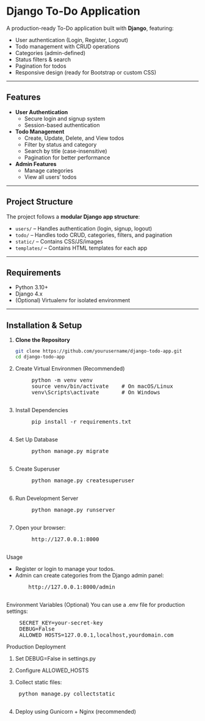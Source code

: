  
# Django To-Do Application

A production-ready To-Do application built with **Django**, featuring:
- User authentication (Login, Register, Logout)
- Todo management with CRUD operations
- Categories (admin-defined)
- Status filters & search
- Pagination for todos
- Responsive design (ready for Bootstrap or custom CSS)

---

## Features

- **User Authentication**
  - Secure login and signup system
  - Session-based authentication
- **Todo Management**
  - Create, Update, Delete, and View todos
  - Filter by status and category
  - Search by title (case-insensitive)
  - Pagination for better performance
- **Admin Features**
  - Manage categories
  - View all users’ todos

---

## Project Structure

The project follows a **modular Django app structure**:
- `users/` – Handles authentication (login, signup, logout)
- `todo/` – Handles todo CRUD, categories, filters, and pagination
- `static/` – Contains CSS/JS/images
- `templates/` – Contains HTML templates for each app

---

## Requirements

- Python 3.10+
- Django 4.x
- (Optional) Virtualenv for isolated environment

---

## Installation & Setup

1. **Clone the Repository**
   ```bash
   git clone https://github.com/yourusername/django-todo-app.git
   cd django-todo-app

2. Create Virtual Environmen (Recommended)
    <pre>
        python -m venv venv
        source venv/bin/activate    # On macOS/Linux
        venv\Scripts\activate       # On Windows
    </pre>



3. Install Dependencies

    <pre>
        pip install -r requirements.txt
    </pre>


4. Set Up Database

    <pre>
        python manage.py migrate
    </pre>


5. Create Superuser

    <pre>
        python manage.py createsuperuser
    </pre>



6. Run Development Server

    <pre>
        python manage.py runserver
    </pre>
    


7. Open your browser:
    <pre>
        http://127.0.0.1:8000
    </pre>

Usage

<ul>
    <li>
    Register or login to manage your todos.
    </li>
        <li>
    Admin can create categories from the Django admin panel:
    <pre>
    http://127.0.0.1:8000/admin
    </pre>
    </li>
    
</ul>


Environment Variables (Optional)
You can use a .env file for production settings:

<pre>
    SECRET_KEY=your-secret-key
    DEBUG=False
    ALLOWED_HOSTS=127.0.0.1,localhost,yourdomain.com
</pre>



Production Deployment

1. Set DEBUG=False in settings.py

2. Configure ALLOWED_HOSTS

3. Collect static files:
    <pre>
    python manage.py collectstatic
    </pre>
    
4. Deploy using Gunicorn + Nginx (recommended)